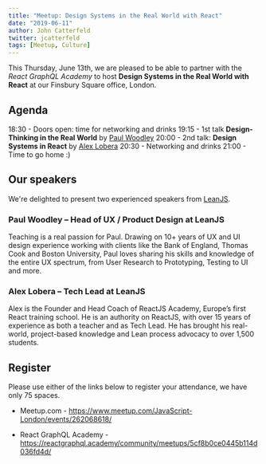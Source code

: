 ```yaml
---
title: "Meetup: Design Systems in the Real World with React"
date: "2019-06-11"
author: John Catterfeld
twitter: jcatterfeld
tags: [Meetup, Culture]
---
```


This Thursday, June 13th, we are pleased to be able to partner with the _React GraphQL Academy_ to host **Design Systems in the Real World with React** at our Finsbury Square office, London.

## Agenda

18:30 - Doors open: time for networking and drinks
19:15 - 1st talk **Design-Thinking in the Real World** by [Paul Woodley](https://reactgraphql.academy/about-us/#paul-woodley)
20:00 - 2nd talk: **Design Systems in React** by [Alex Lobera](https://reactgraphql.academy/about-us/#alex-lobera)
20:30 - Networking and drinks
21:00 - Time to go home :)

## Our speakers

We're delighted to present two experienced speakers from [LeanJS](https://leanjs.com/).

### Paul Woodley &ndash; Head of UX / Product Design at LeanJS

Teaching is a real passion for Paul. Drawing on 10+ years of UX and UI design experience working with clients like the Bank of England, Thomas Cook and Boston University, Paul loves sharing his skills and knowledge of the entire UX spectrum, from User Research to Prototyping, Testing to UI and more.

### Alex Lobera &ndash; Tech Lead at LeanJS

Alex is the Founder and Head Coach of ReactJS Academy, Europe’s first React training school. He is an authority on ReactJS, with over 15 years of experience as both a teacher and as Tech Lead. He has brought his real-world, project-based knowledge and Lean process advocacy to over 1,500 students.

## Register

Please use either of the links below to register your attendance, we have only 75 spaces.

- Meetup.com - https://www.meetup.com/JavaScript-London/events/262068618/

- React GraphQL Academy - https://reactgraphql.academy/community/meetups/5cf8b0ce0445b114d036fd4d/
